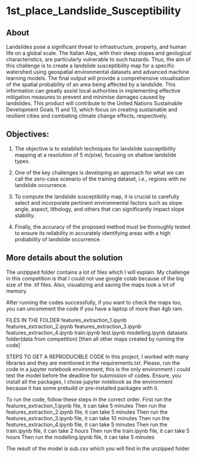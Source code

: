 # 1st_place_Landslide_Susceptibility

## About
Landslides pose a significant threat to infrastructure, property, and human life on a global scale. The Italian Alps, with their steep slopes and geological characteristics, are particularly vulnerable to such hazards. Thus, the aim of this challenge is to create a landslide susceptibility map for a specific watershed using geospatial environmental datasets and advanced machine learning models. The final output will provide a comprehensive visualisation of the spatial probability of an area being affected by a landslide. This information can greatly assist local authorities in implementing effective mitigation measures to prevent and minimise damages caused by landslides. This product will contribute to the United Nations Sustainable Development Goals 11 and 13, which focus on creating sustainable and resilient cities and combating climate change effects, respectively.

## Objectives:

1. The objective is to establish techniques for landslide susceptibility mapping at a resolution of 5 m/pixel, focusing on shallow landslide types.

2. One of the key challenges is developing an approach for what we can call the zero-case scenario of the training dataset, i.e., regions with no landslide occurrence.

3. To compute the landslide susceptibility map, it is crucial to carefully select and incorporate pertinent environmental factors such as slope angle, aspect, lithology, and others that can significantly impact slope stability.

4. Finally, the accuracy of the proposed method must be thoroughly tested to ensure its reliability in accurately identifying areas with a high probability of landslide occurrence.

## More details about the solution

The unzipped folder contains a lot of files which I will explain.
My challenge in this competition is that I could not use google colab because of the big size of the .tif files.
Also, visualizing and saving the maps took a lot of memory.

After running the codes successfully, if you want to check the maps too, you can uncomment the code if you have a laptop of more than 4gb ram.

FILES IN THE FOLDER
features_extraction_1.ipynb
features_extraction_2.ipynb
features_extraction_3.ipynb
features_extraction_4.ipynb
train.ipynb
test.ipynb
modelling.ipynb
datasets folder(data from competition)
[then all other maps created by running the code]


STEPS TO GET A REPRODUCIBLE CODE
In this project, I worked with many libraries and they are mentioned in the requirements.txt. Please, run the code in a jupyter notebook environment,
this is the only environment i could test the model before the deadline for submission of codes.
Ensure, you install all the packages, I chose jupyter notebook as the environment because it has some prebuild or pre-installed packages with it.

To run the code, follow these steps in the correct order.
First run the features_extraction_1.ipynb file, it can take 5 minutes
Then run the features_extraction_2.ipynb file, it can take 5 minutes
Then run the features_extraction_3.ipynb file, it can take 10 minutes
Then run the features_extraction_4.ipynb file, it can take 5 minutes
Then run the train.ipynb file, it can take 2 hours
Then run the train.ipynb file, it can take 5 hours
Then run the modelling.ipynb file, it can take 5 minutes


The result of the model is sub.csv which you will find in the unzipped folder 



